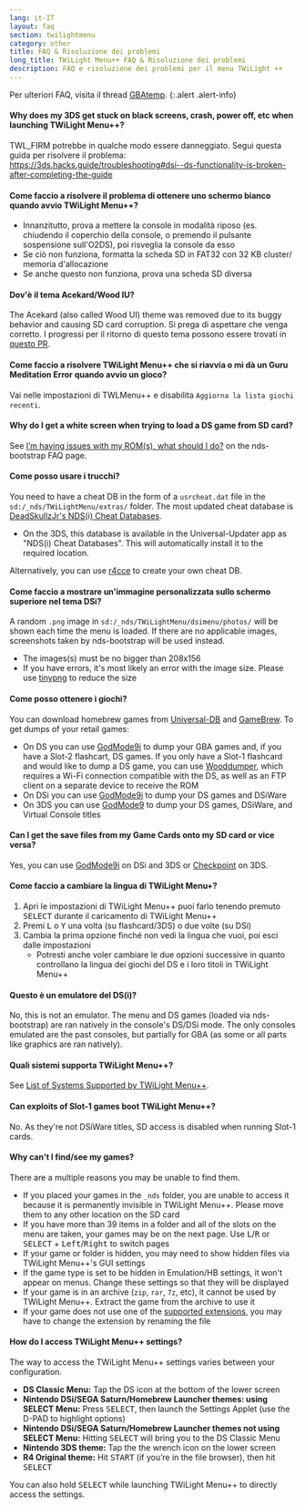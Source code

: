 ```yaml
---
lang: it-IT
layout: faq
section: twilightmenu
category: other
title: FAQ & Risoluzione dei problemi
long_title: TWiLight Menu++ FAQ & Risoluzione dei problemi
description: FAQ e risoluzione dei problemi per il menu TWiLight ++
---
```


Per ulteriori FAQ, visita il thread [GBAtemp](https://gbatemp.net/threads/ds-i-3ds-twilight-menu-gui-for-ds-i-games-and-ds-i-menu-replacement.472200/).
{:.alert .alert-info}

#### Why does my 3DS get stuck on black screens, crash, power off, etc when launching TWiLight Menu++?
TWL_FIRM potrebbe in qualche modo essere danneggiato. Segui questa guida per risolvere il problema: <https://3ds.hacks.guide/troubleshooting#dsi--ds-functionality-is-broken-after-completing-the-guide>

#### Come faccio a risolvere il problema di ottenere uno schermo bianco quando avvio TWiLight Menu++?
- Innanzitutto, prova a mettere la console in modalità riposo (es. chiudendo il coperchio della console, o premendo il pulsante sospensione sull'O2DS), poi risveglia la console da esso
- Se ciò non funziona, formatta la scheda SD in FAT32 con 32 KB cluster/ memoria d'allocazione
- Se anche questo non funziona, prova una scheda SD diversa

#### Dov'è il tema Acekard/Wood IU?
The Acekard (also called Wood UI) theme was removed due to its buggy behavior and causing SD card corruption. Si prega di aspettare che venga corretto. I progressi per il ritorno di questo tema possono essere trovati in [questo PR](https://github.com/DS-Homebrew/TWiLightMenu/pull/1109).

#### Come faccio a risolvere TWiLight Menu++ che si riavvia o mi dà un Guru Meditation Error quando avvio un gioco?
Vai nelle impostazioni di TWLMenu++ e disabilita `Aggiorna la lista giochi recenti`.

#### Why do I get a white screen when trying to load a DS game from SD card?
See [I’m having issues with my ROM(s), what should I do?](../nds-bootstrap/faq?faq=im-having-issues-with-my-roms-what-should-i-do) on the nds-bootstrap FAQ page.

#### Come posso usare i trucchi?
You need to have a cheat DB in the form of a `usrcheat.dat` file in the `sd:/_nds/TWiLightMenu/extras/` folder. The most updated cheat database is [DeadSkullzJr's NDS(i) Cheat Databases](https://gbatemp.net/threads/488711/).
- On the 3DS, this database is available in the Universal-Updater app as "NDS(i) Cheat Databases". This will automatically install it to the required location.

Alternatively, you can use [r4cce](http://hp.vector.co.jp/authors/VA013928/soft_en.html) to create your own cheat DB.

#### Come faccio a mostrare un'immagine personalizzata sullo schermo superiore nel tema DSi?
A random `.png` image in `sd:/_nds/TWiLightMenu/dsimenu/photos/` will be shown each time the menu is loaded. If there are no applicable images, screenshots taken by nds-bootstrap will be used instead.

- The images(s) must be no bigger than 208x156
- If you have errors, it's most likely an error with the image size. Please use [tinypng](https://tinypng.com) to reduce the size

#### Come posso ottenere i giochi?
You can download homebrew games from [Universal-DB](https://db.universal-team.net/ds) and [GameBrew](https://www.gamebrew.org/wiki/List_of_all_DS_homebrew#Games). To get dumps of your retail games:
- On DS you can use [GodMode9i](https://github.com/DS-Homebrew/GodMode9i/releases) to dump your GBA games and, if you have a Slot-2 flashcart, DS games. If you only have a Slot-1 flashcard and would like to dump a DS game, you can use [Wooddumper](https://digiex.net/attachments/wooddumper_r89-zip.14735/), which requires a Wi-Fi connection compatible with the DS, as well as an FTP client on a separate device to receive the ROM
- On DSi you can use [GodMode9i](https://github.com/DS-Homebrew/GodMode9i/releases) to dump your DS games and DSiWare
- On 3DS you can use [GodMode9](https://github.com/d0k3/GodMode9/releases) to dump your DS games, DSiWare, and Virtual Console titles

#### Can I get the save files from my Game Cards onto my SD card or vice versa?
Yes, you can use [GodMode9i](https://github.com/DS-Homebrew/GodMode9i/releases) on DSi and 3DS or [Checkpoint](https://github.com/FlagBrew/Checkpoint/releases) on 3DS.

#### Come faccio a cambiare la lingua di TWiLight Menu+?
1. Apri le impostazioni di TWiLight Menu++ puoi farlo tenendo premuto <kbd>SELECT</kbd> durante il caricamento di TWiLight Menu++
1. Premi <kbd class="l">L</kbd> o <kbd class="face">Y</kbd> una volta (su flashcard/3DS) o due volte (su DSi)
1. Cambia la prima opzione finché non vedi la lingua che vuoi, poi esci dalle impostazioni
   - Potresti anche voler cambiare le due opzioni successive in quanto controllano la lingua dei giochi del DS e i loro titoli in TWiLight Menu++

#### Questo è un emulatore del DS(i)?
No, this is not an emulator. The menu and DS games (loaded via nds-bootstrap) are ran natively in the console's DS/DSi mode. The only consoles emulated are the past consoles, but partially for GBA (as some or all parts like graphics are ran natively).

#### Quali sistemi supporta TWiLight Menu++?
See [List of Systems Supported by TWiLight Menu++](../ds-index/emulators#list-of-supported-systems-by-twilight-menu).

#### Can exploits of Slot-1 games boot TWiLight Menu++?
No. As they're not DSiWare titles, SD access is disabled when running Slot-1 cards.

#### Why can't I find/see my games?
There are a multiple reasons you may be unable to find them.
- If you placed your games in the `_nds` folder, you are unable to access it because it is permanently invisible in TWiLight Menu++. Please move them to any other location on the SD card
- If you have more than 39 items in a folder and all of the slots on the menu are taken, your games may be on the next page. Use <kbd class="l">L</kbd>/<kbd class="r">R</kbd> or <kbd>SELECT</kbd> + <kbd>Left</kbd>/<kbd>Right</kbd> to switch pages
- If your game or folder is hidden, you may need to show hidden files via TWiLight Menu++'s GUI settings
- If the game type is set to be hidden in Emulation/HB settings, it won't appear on menus. Change these settings so that they will be displayed
- If your game is in an archive (`zip`, `rar`, `7z`, etc), it cannot be used by TWiLight Menu++. Extract the game from the archive to use it
- If your game does not use one of the [supported extensions](../ds-index/emulators#list-of-systems-supported-by-twilight-menu), you may have to change the extension by renaming the file

#### How do I access TWiLight Menu++ settings?
The way to access the TWiLight Menu++ settings varies between your configuration.
- **DS Classic Menu:** Tap the DS icon at the bottom of the lower screen
- **Nintendo DSi/SEGA Saturn/Homebrew Launcher themes: using SELECT Menu:** Press <kbd>SELECT</kbd>, then launch the Settings Applet (use the D-PAD to highlight options)
- **Nintendo DSi/SEGA Saturn/Homebrew Launcher themes not using SELECT Menu:** Hitting <kbd>SELECT</kbd> will bring you to the DS Classic Menu
- **Nintendo 3DS theme:** Tap the the wrench icon on the lower screen
- **R4 Original theme:** Hit <kbd>START</kbd> (if you’re in the file browser), then hit <kbd>SELECT</kbd>

You can also hold <kbd>SELECT</kbd> while launching TWiLight Menu++ to directly access the settings.
